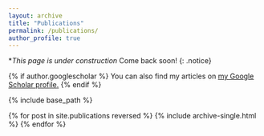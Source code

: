 ```yaml
---
layout: archive
title: "Publications"
permalink: /publications/
author_profile: true
---
```


**This page is under construction* Come back soon!
{: .notice}

{% if author.googlescholar %}
  You can also find my articles on <u><a href="{{author.googlescholar}}">my Google Scholar profile</a>.</u>
{% endif %}

{% include base_path %}

{% for post in site.publications reversed %}
  {% include archive-single.html %}
{% endfor %}
